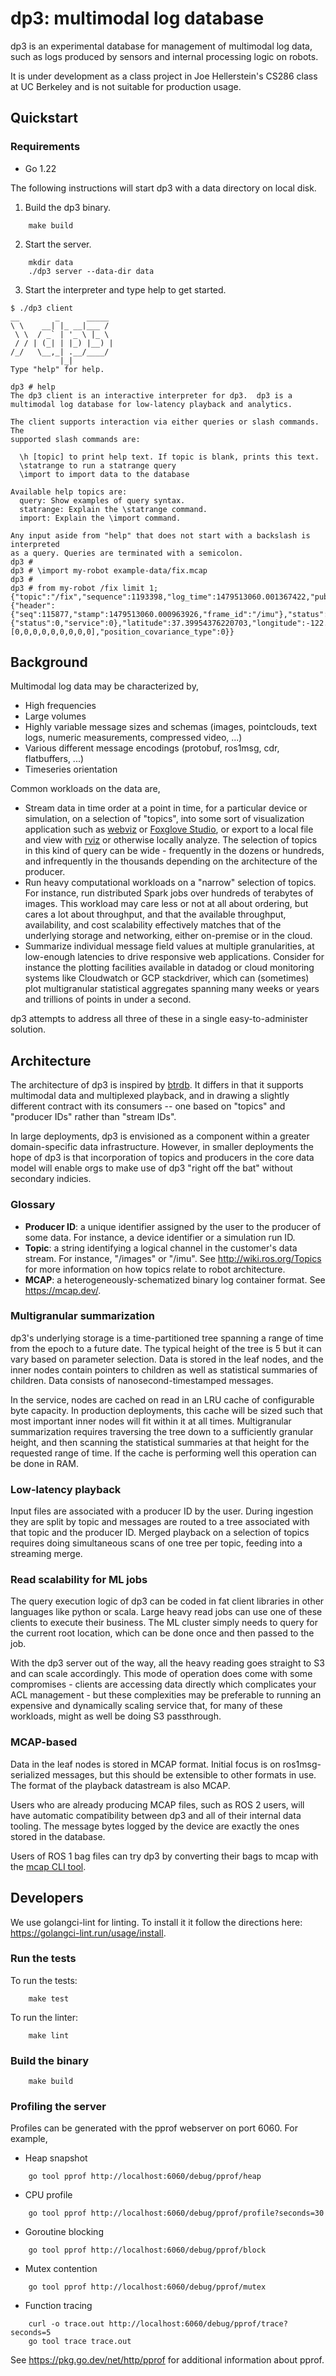 # dp3: multimodal log database
dp3 is an experimental database for management of multimodal log data, such as
logs produced by sensors and internal processing logic on robots.

It is under development as a class project in Joe Hellerstein's CS286 class at
UC Berkeley and is not suitable for production usage.

## Quickstart

### Requirements
* Go 1.22

The following instructions will start dp3 with a data directory on local disk.

1. Build the dp3 binary.

```
    make build
```

2. Start the server.

```
    mkdir data
    ./dp3 server --data-dir data
```

3. Start the interpreter and type help to get started.

```
$ ./dp3 client
__        _      _____ 
\ \    __| |_ __|___ / 
 \ \  / _` | '_ \ |_ \ 
 / / | (_| | |_) |__) |
/_/   \__,_| .__/____/ 
           |_|         
Type "help" for help.

dp3 # help
The dp3 client is an interactive interpreter for dp3.  dp3 is a
multimodal log database for low-latency playback and analytics.

The client supports interaction via either queries or slash commands. The
supported slash commands are:

  \h [topic] to print help text. If topic is blank, prints this text.
  \statrange to run a statrange query
  \import to import data to the database

Available help topics are:
  query: Show examples of query syntax.
  statrange: Explain the \statrange command.
  import: Explain the \import command.

Any input aside from "help" that does not start with a backslash is interpreted
as a query. Queries are terminated with a semicolon.
dp3 #
dp3 # \import my-robot example-data/fix.mcap
dp3 #
dp3 # from my-robot /fix limit 1;
{"topic":"/fix","sequence":1193398,"log_time":1479513060.001367422,"publish_time":1479513060.001367422,"data":{"header":{"seq":115877,"stamp":1479513060.000963926,"frame_id":"/imu"},"status":{"status":0,"service":0},"latitude":37.39954376220703,"longitude":-122.10643005371094,"altitude":-8.820882797241211,"position_covariance":[0,0,0,0,0,0,0,0,0],"position_covariance_type":0}}
```

## Background
Multimodal log data may be characterized by,
* High frequencies
* Large volumes
* Highly variable message sizes and schemas (images, pointclouds, text logs,
  numeric measurements, compressed video, ...)
* Various different message encodings (protobuf, ros1msg, cdr, flatbuffers, ...)
* Timeseries orientation

Common workloads on the data are,
* Stream data in time order at a point in time, for a particular device or
  simulation, on a selection of "topics", into some sort of visualization
  application such as [webviz](https://webviz.io/) or [Foxglove
  Studio](https://foxglove.dev/), or export to a local file and view with
  [rviz](https://wiki.ros.org/rviz) or otherwise locally analyze. The selection
  of topics in this kind of query can be wide - frequently in the dozens or
  hundreds, and infrequently in the thousands depending on the architecture of
  the producer.
* Run heavy computational workloads on a "narrow" selection of topics. For
  instance, run distributed Spark jobs over hundreds of terabytes of images.
  This workload may care less or not at all about ordering, but cares a lot
  about throughput, and that the available throughput, availability, and cost
  scalability effectively matches that of the underlying storage and
  networking, either on-premise or in the cloud.
* Summarize individual message field values at multiple granularities, at
  low-enough latencies to drive responsive web applications. Consider for
  instance the plotting facilities available in datadog or cloud monitoring
  systems like Cloudwatch or GCP stackdriver, which can (sometimes) plot
  multigranular statistical aggregates spanning many weeks or years and
  trillions of points in under a second.

dp3 attempts to address all three of these in a single easy-to-administer
solution.

## Architecture
The architecture of dp3 is inspired by
[btrdb](https://www.usenix.org/system/files/conference/fast16/fast16-papers-andersen.pdf).
It differs in that it supports multimodal data and multiplexed playback, and in
drawing a slightly different contract with its consumers -- one based on
"topics" and "producer IDs" rather than "stream IDs".

In large deployments, dp3 is envisioned as a component within a greater
domain-specific data infrastructure. However, in smaller deployments the hope
of dp3 is that incorporation of topics and producers in the core data model
will enable orgs to make use of dp3 "right off the bat" without secondary
indicies.

### Glossary
* **Producer ID**: a unique identifier assigned by the user to the producer of some
  data. For instance, a device identifier or a simulation run ID.
* **Topic**: a string identifying a logical channel in the customer's data stream.
  For instance, "/images" or "/imu". See http://wiki.ros.org/Topics for more
  information on how topics relate to robot architecture.
* **MCAP**: a heterogeneously-schematized binary log container format. See
  https://mcap.dev/.

### Multigranular summarization
dp3's underlying storage is a time-partitioned tree spanning a range of time
from the epoch to a future date. The typical height of the tree is 5 but it can
vary based on parameter selection. Data is stored in the leaf nodes, and the
inner nodes contain pointers to children as well as statistical summaries of
children. Data consists of nanosecond-timestamped messages.

In the service, nodes are cached on read in an LRU cache of configurable byte
capacity. In production deployments, this cache will be sized such that most
important inner nodes will fit within it at all times. Multigranular
summarization requires traversing the tree down to a sufficiently granular
height, and then scanning the statistical summaries at that height for the
requested range of time. If the cache is performing well this operation can be
done in RAM.

### Low-latency playback
Input files are associated with a producer ID by the user. During ingestion
they are split by topic and messages are routed to a tree associated with that
topic and the producer ID. Merged playback on a selection of topics requires
doing simultaneous scans of one tree per topic, feeding into a streaming merge.

### Read scalability for ML jobs
The query execution logic of dp3 can be coded in fat client libraries in other
languages like python or scala. Large heavy read jobs can use one of these
clients to execute their business. The ML cluster simply needs to query for the
current root location, which can be done once and then passed to the job.

With the dp3 server out of the way, all the heavy reading goes straight to S3
and can scale accordingly. This mode of operation does come with some
compromises - clients are accessing data directly which complicates your ACL
management - but these complexities may be preferable to running an expensive
and dynamically scaling service that, for many of these workloads, might as
well be doing S3 passthrough.

### MCAP-based
Data in the leaf nodes is stored in MCAP format. Initial focus is on
ros1msg-serialized messages, but this should be extensible to other formats in
use. The format of the playback datastream is also MCAP.

Users who are already producing MCAP files, such as ROS 2 users, will have
automatic compatibility between dp3 and all of their internal data tooling. The
message bytes logged by the device are exactly the ones stored in the database.

Users of ROS 1 bag files can try dp3 by converting their bags to mcap with the
[mcap CLI tool](https://github.com/foxglove/mcap?tab=readme-ov-file#cli-tool).

## Developers
We use golangci-lint for linting.  To install it it follow the directions here: https://golangci-lint.run/usage/install.


### Run the tests
To run the tests:
```
    make test
```

To run the linter:
```
    make lint
```

### Build the binary
```
    make build
```

### Profiling the server
Profiles can be generated with the pprof webserver on port 6060. For example,

* Heap snapshot
```
    go tool pprof http://localhost:6060/debug/pprof/heap
```

* CPU profile
```
    go tool pprof http://localhost:6060/debug/pprof/profile?seconds=30
```

* Goroutine blocking
```
    go tool pprof http://localhost:6060/debug/pprof/block
```

* Mutex contention
```
    go tool pprof http://localhost:6060/debug/pprof/mutex
```

* Function tracing
```
    curl -o trace.out http://localhost:6060/debug/pprof/trace?seconds=5
    go tool trace trace.out
```

See https://pkg.go.dev/net/http/pprof for additional information about pprof.
